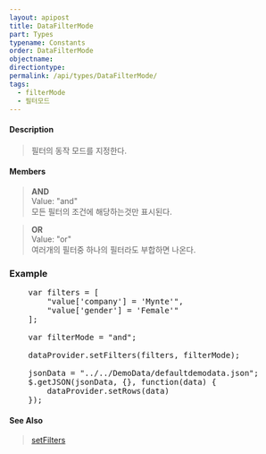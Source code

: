 ```yaml
---
layout: apipost
title: DataFilterMode
part: Types
typename: Constants
order: DataFilterMode
objectname: 
directiontype: 
permalink: /api/types/DataFilterMode/
tags:
  - filterMode
  - 필터모드
---
```


#### Description

> 필터의 동작 모드를 지정한다.
  
#### Members

> **AND**  
> Value: "and"  
> 모든 필터의 조건에 해당하는것만 표시된다.  

> **OR**  
> Value: "or"  
> 여러개의 필터중 하나의 필터라도 부합하면 나온다.  

### Example  

<pre class="prettyprint">
	var filters = [
		"value['company'] = 'Mynte'",
		"value['gender'] = 'Female'"
	];
	
	var filterMode = "and";
	
	dataProvider.setFilters(filters, filterMode);	
	
	jsonData = "../../DemoData/defaultdemodata.json";
	$.getJSON(jsonData, {}, function(data) {
		dataProvider.setRows(data)
	});
</pre>


#### See Also

> [setFilters](/api/LocalDataProvider/setFilters/)   

